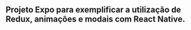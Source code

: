 <h2>
	Projeto Expo para exemplificar a utilização de Redux, animações e modais com React Native.
</h2>
